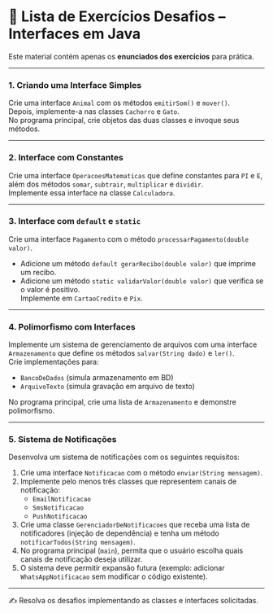 # 📘 Lista de Exercícios Desafios – Interfaces em Java

Este material contém apenas os **enunciados dos exercícios** para prática.  

---

### **1. Criando uma Interface Simples**
Crie uma interface `Animal` com os métodos `emitirSom()` e `mover()`.  
Depois, implemente-a nas classes `Cachorro` e `Gato`.  
No programa principal, crie objetos das duas classes e invoque seus métodos.  

---

### **2. Interface com Constantes**
Crie uma interface `OperacoesMatematicas` que define constantes para `PI` e `E`,  
além dos métodos `somar`, `subtrair`, `multiplicar` e `dividir`.  
Implemente essa interface na classe `Calculadora`.  

---

### **3. Interface com `default` e `static`**
Crie uma interface `Pagamento` com o método `processarPagamento(double valor)`.  
- Adicione um método `default gerarRecibo(double valor)` que imprime um recibo.  
- Adicione um método `static validarValor(double valor)` que verifica se o valor é positivo.  
Implemente em `CartaoCredito` e `Pix`.  

---

### **4. Polimorfismo com Interfaces**
Implemente um sistema de gerenciamento de arquivos com uma interface `Armazenamento` que define os métodos `salvar(String dado)` e `ler()`.  
Crie implementações para:  
- `BancoDeDados` (simula armazenamento em BD)  
- `ArquivoTexto` (simula gravação em arquivo de texto)  

No programa principal, crie uma lista de `Armazenamento` e demonstre polimorfismo.  

---

### **5. Sistema de Notificações**
Desenvolva um sistema de notificações com os seguintes requisitos:  
1. Crie uma interface `Notificacao` com o método `enviar(String mensagem)`.  
2. Implemente pelo menos três classes que representem canais de notificação:  
   - `EmailNotificacao`  
   - `SmsNotificacao`  
   - `PushNotificacao`  
3. Crie uma classe `GerenciadorDeNotificacoes` que receba uma lista de notificadores (injeção de dependência) e tenha um método `notificarTodos(String mensagem)`.  
4. No programa principal (`main`), permita que o usuário escolha quais canais de notificação deseja utilizar.  
5. O sistema deve permitir expansão futura (exemplo: adicionar `WhatsAppNotificacao` sem modificar o código existente).  

---

✍️ Resolva os desafios implementando as classes e interfaces solicitadas.  
